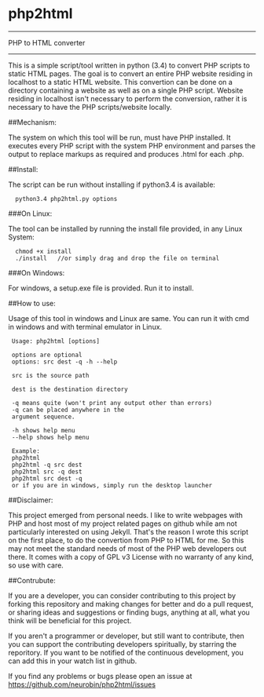 # php2html
**********************
PHP to HTML converter
**********************

This is a simple script/tool written in python (3.4) to convert PHP scripts to static HTML pages. The goal is to convert an entire PHP website residing in localhost to a static HTML website. This convertion can be done on a directory containing a website as well as on a single PHP script. Website residing in localhost isn't necessary to perform the conversion, rather it is necessary to have the PHP scripts/website locally.

##Mechanism:

The system on which this tool will be run, must have PHP installed. It executes every PHP script with the system PHP environment and parses the output to replace markups as required and produces .html for each .php.

##Install:

The script can be run without installing if python3.4 is available:

      python3.4 php2html.py options
###On Linux:

The tool can be installed by running the install file provided, in any Linux System:

      chmod +x install
      ./install   //or simply drag and drop the file on terminal
###On Windows:

For windows, a setup.exe file is provided. Run it to install. 

##How to use:

Usage of this tool in windows and Linux are same. You can run it with cmd in windows and with terminal emulator in Linux.

     Usage: php2html [options]
   
     options are optional
     options: src dest -q -h --help
   
     src is the source path
   
     dest is the destination directory
   
     -q means quite (won't print any output other than errors)
     -q can be placed anywhere in the
     argument sequence.
   
     -h shows help menu
     --help shows help menu
   
     Example:
     php2html
     php2html -q src dest
     php2html src -q dest
     php2html src dest -q
     or if you are in windows, simply run the desktop launcher

##Disclaimer:

This project emerged from personal needs. I like to write webpages with PHP and host most of my project related pages on github while am not particularly interested on using Jekyll. That's the reason I wrote this script on the first place, to do the convertion from PHP to HTML for me. So this may not meet the standard needs of most of the PHP web developers out there. It comes with a copy of GPL v3 License with no warranty of any kind, so use with care.


##Contrubute:

If you are a developer, you can consider contributing to this project by forking this repository and making changes for better and do a pull request, or sharing ideas and suggestions or finding bugs, anything at all, what you think will be beneficial for this project.

If you aren't a programmer or developer, but still want to contribute, then you can support the contributing developers spiritually, by starring the reporitory. If you want to be notified of the continuous development, you can add this in your watch list in github.

If you find any problems or bugs please open an issue at https://github.com/neurobin/php2html/issues


